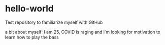 # hello-world
Test repository to familiarize myself with GitHub

a bit about myself: I am 25, COVID is raging and I'm looking for motivation to learn how to play the bass
